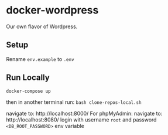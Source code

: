 # docker-wordpress

Our own flavor of Wordpress.

## Setup
Rename `env.example` to `.env`

## Run Locally
`docker-compose up`

then in another terminal run: `bash clone-repos-local.sh`

navigate to: http://localhost:8000/
For phpMyAdmin:
navigate to: http://localhost:8080/
login with username `root` and password `<DB_ROOT_PASSWORD>` env variable
